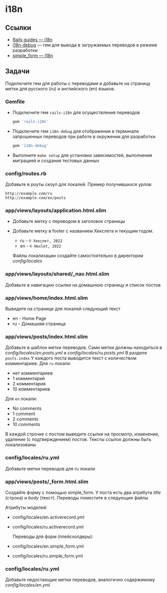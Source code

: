 # i18n

## Ссылки

* [Rails guides — i18n](https://guides.rubyonrails.org/i18n.html)
* [i18n-debug](https://github.com/fphilipe/i18n-debug) — гем для вывода в загружаемых переводов в режиме разработки
* [simple_form — I18n](https://github.com/heartcombo/simple_form#i18n)

## Задачи

Подключите гем для работы с переводами и добавьте на страницу метки для русского (ru) и английского (en) языков.

### Gemfile

* Подключите гем `rails-i18n` для осуществления переводов

  ```ruby
  gem 'rails-i18n'
  ```

* Подключите гем `i18n-debug` для отображения в терминале запрошенных переводов при работе в окружении для разработки

  ```ruby
  gem 'i18n-debug'
  ```

* Выполните `make setup` для установки зависимостей, выполнения миграцией и создания тестовых данных

### config/routes.rb

Добавьте в роуты скоуп для локалей. Пример получившихся урлов:

```text
http://example.com/ru
http://example.com/en/posts
```

### app/views/layouts/application.html.slim

* Добавьте метку с переводом в заголовок страницы
* Добавьте метку в footer с названием Хекслета и текущим годом.

  * ru - `© Хекслет, 2022`
  * en - `© Hexlet, 2022`

  Файлы локализации создайте самостоятельно в директории *config/locales*

### app/views/layouts/shared/_nav.html.slim

Добавьте в навигацию ссылки на домашнюю страницу и список постов

### app/views/home/index.html.slim

Выведите на странице для локалей следующий текст

* en - Home Page
* ru - Домашняя страница

### app/views/posts/index.html.slim

Добавьте в шаблон метки переводов. Сами метки должны находиться в *config/locales/en.posts.yml* и *config/locales/ru.posts.yml* В разделе `posts.index` У каждого поста выводится текст с количеством комментариев. Для `ru` локали:

* нет комментариев
* 1 комментарий
* 2 комментария
* 10 комментариев

Для `en` локали:

* No comments
* 1 comment
* 2 comments
* 10 comments

В каждой строчке с постом выведите ссылки на просмотр, изменение, удаление (с подтверждением) постов. Тексты ссылок должны быть локализованы

### config/locales/ru.yml

Добавьте метки переводов для ru локали

### app/views/posts/_form.html.slim

Создайте форму с помощью simple_form. У поста есть два атрибута *title* (строка) и *body* (текст). Переводы поместите в следующие файлы

  Атрибуты моделей:

* config/locales/en.activerecord.yml
* config/locales/ru.activerecord.yml

  Переводы для форм (плейсхолдеры):

* config/locales/en.simple_form.yml
* config/locales/ru.simple_form.yml

### config/locales/ru.yml

Добавьте недостающие метки переводов, аналогично содержимому *config/locales/en.yml*


